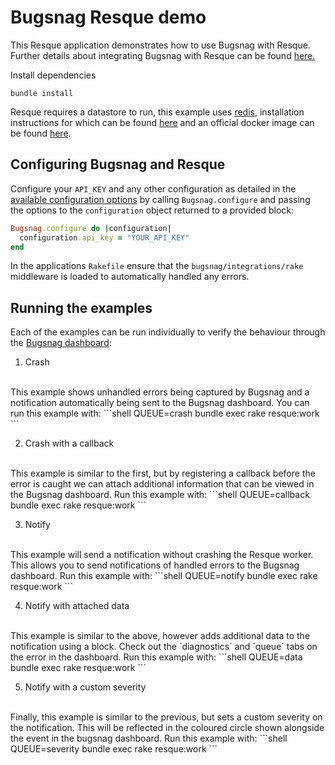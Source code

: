 # Bugsnag Resque demo

This Resque application demonstrates how to use Bugsnag with Resque.
Further details about integrating Bugsnag with Resque can be found [here.](https://docs.bugsnag.com/platforms/ruby/other/)

Install dependencies

```shell
bundle install
```

Resque requires a datastore to run, this example uses [redis](https://redis.io), installation instructions for which can be found [here](https://redis.io/topics/quickstart) and an official docker image can be found [here](https://hub.docker.com/_/redis/).

## Configuring Bugsnag and Resque

Configure your `API_KEY` and any other configuration as detailed in the [available configuration options](https://docs.bugsnag.com/platforms/ruby/other/configuration-options/) by calling `Bugsnag.configure` and passing the options to the `configuration` object returned to a provided block:
  ```ruby
  Bugsnag.configure do |configuration|
    configuration.api_key = "YOUR_API_KEY"
  end
  ```

In the applications ```Rakefile``` ensure that the `bugsnag/integrations/rake` middleware is loaded to automatically handled any errors.

## Running the examples

Each of the examples can be run individually to verify the behaviour through the [Bugsnag dashboard](https://app.bugsnag.com):

1. Crash
<br/>
This example shows unhandled errors being captured by Bugsnag and a notification automatically being sent to the Bugsnag dashboard.  You can run this example with:
```shell
QUEUE=crash bundle exec rake resque:work
```

2. Crash with a callback
<br/>
This example is similar to the first, but by registering a callback before the error is caught we can attach additional information that can be viewed in the Bugsnag dashboard.  Run this example with:
```shell
QUEUE=callback bundle exec rake resque:work
```

3. Notify
<br/>
This example will send a notification without crashing the Resque worker.  This allows you to send notifications of handled errors to the Bugsnag dashboard.  Run this example with:
```shell
QUEUE=notify bundle exec rake resque:work
```

4. Notify with attached data
<br/>
This example is similar to the above, however adds additional data to the notification using a block.  Check out the `diagnostics` and `queue` tabs on the error in the dashboard.  Run this example with:
```shell
QUEUE=data bundle exec rake resque:work
```

5. Notify with a custom severity
<br/>
Finally, this example is similar to the previous, but sets a custom severity on the notification.  This will be reflected in the coloured circle shown alongside the event in the bugsnag dashboard.  Run this example with:
```shell
QUEUE=severity bundle exec rake resque:work
```
